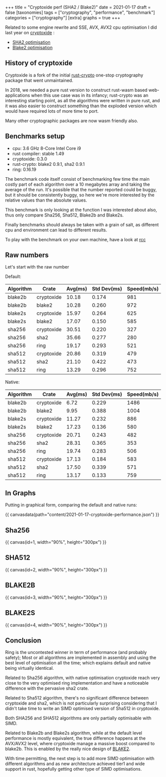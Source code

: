 +++
title = "Cryptoxide perf (SHA2 / Blake2)"
date = 2021-01-17
draft = false
[taxonomies]
tags = ["cryptography", "performance", "benchmark"]
categories = ["cryptography"]
[extra]
graphs = true
+++

Related to some engine rewrite and SSE, AVX, AVX2 cpu optimisation I did last
year on [cryptoxide](https://github.com/typed-io/cryptoxide/) :

* [SHA2 optimisation](https://github.com/typed-io/cryptoxide/pull/8)
* [Blake2 optimisation](https://github.com/typed-io/cryptoxide/pull/9)

## History of cryptoxide

Cryptoxide is a fork of the initial [rust-crypto](https://github.com/DaGenix/rust-crypto)
one-stop cryptography package that went unmaintained.

In 2018, we needed a pure rust version to construct rust-wasm based
web-applications when this use case was in its infancy; rust-crypto was an
interesting starting point, as all the algorithms were written in pure rust,
and it was also easier to construct something than the exploded version which
would have required lots of more time to port.

Many other cryptographic packages are now wasm friendly also.

## Benchmarks setup

* cpu: 3.6 GHz 8-Core Intel Core i9 
* rust compiler: stable 1.49
* cryptoxide: 0.3.0
* rust-crypto: blake2 0.9.1, sha2 0.9.1
* ring: 0.16.19

The benchmark code itself consist of benchmarking few time the main costly
part of each algorithm over a 10 megabytes array and taking the average of
the run. It's possible that the number reported could be buggy, but it should
be consistently buggy, so here we're more interested by the relative values
than the absolute values.

This benchmark is only looking at the function I was interested about also, thus
only compare Sha256, Sha512, Blake2b and Blake2s.

Finally benchmarks should always be taken with a grain of salt, as different
cpu and environment can lead to different results.

To play with the benchmark on your own machine, have a look at [rcc](https://github.com/vincenthz/rcc)

## Raw numbers

Let's start with the raw number

Default:

| Algorithm | Crate      | Avg(ms) | Std Dev(ms) | Speed(mb/s) |
| --------- | ---------- | ------- | ----------- | ----------- |
| blake2b   | cryptoxide | 10.18   | 0.174       | 981         |
| blake2b   | blake2     | 10.28   | 0.260       | 972         |
| blake2s   | cryptoxide | 15.97   | 0.264       | 625         |
| blake2s   | blake2     | 17.07   | 0.150       | 585         |
| sha256    | cryptoxide | 30.51   | 0.220       | 327         |
| sha256    | sha2       | 35.66   | 0.277       | 280         |
| sha256    | ring       | 19.17   | 0.293       | 521         |
| sha512    | cryptoxide | 20.86   | 0.319       | 479         |
| sha512    | sha2       | 21.10   | 0.422       | 473         |
| sha512    | ring       | 13.29   | 0.296       | 752         |

Native:

| Algorithm | Crate      | Avg(ms) | Std Dev(ms) | Speed(mb/s) |
| --------- | ---------- | ------- | ----------- | ----------- |
| blake2b   | cryptoxide | 6.72    | 0.229       | 1486        |
| blake2b   | blake2     | 9.95    | 0.388       | 1004        |
| blake2s   | cryptoxide | 11.27   | 0.232       | 886         |
| blake2s   | blake2     | 17.23   | 0.136       | 580         |
| sha256    | cryptoxide | 20.71   | 0.243       | 482         |
| sha256    | sha2       | 28.31   | 0.365       | 353         |
| sha256    | ring       | 19.74   | 0.283       | 506         |
| sha512    | cryptoxide | 17.13   | 0.184       | 583         |
| sha512    | sha2       | 17.50   | 0.339       | 571         |
| sha512    | ring       | 13.17   | 0.133       | 759         |

## In Graphs

Putting in graphical form, comparing the default and native runs:

{{ canvasdata(path="content/2021-01-17-cryptoxide-performance.json") }}

## Sha256

{{ canvas(id=1, width="90%", height="300px") }}

## SHA512

{{ canvas(id=2, width="90%", height="300px") }}

## BLAKE2B

{{ canvas(id=3, width="90%", height="300px") }}

## BLAKE2S

{{ canvas(id=4, width="90%", height="300px") }}


## Conclusion

Ring is the uncontested winner in term of performance (and probably safety);
Most or all algorithms are implemented in assembly and using the best level
of optimisation all the time; which explains default and native being
virtually identical.

Related to Sha256 algorithm, with native optimisation cryptoxide reach very close
to the very optimised ring implementation and have a noticeable difference with
the pervasive sha2 crate.

Related to Sha512 algorithm, there's no significant difference between cryptoxide and sha2,
which is not particularly surprising considering that I didn't take time to write
an SIMD optimised version of Sha512 in cryptoxide.

Both SHA256 and SHA512 algorithms are only partially optimisable with SIMD.

Related to Blake2b and Blake2s algorithm, while at the default level
performance is mostly equivalent, the true difference happens at the AVX/AVX2
level, where cryptoxide manage a massive boost compared to blake2b. This is enabled
by the really nice design of [BLAKE2](https://www.blake2.net/).

With time permitting, the next step is to add more SIMD optimisation with different
algorithms and as new architecture achieved tier1 and wide support in rust,
hopefully getting other type of SIMD optimisations.
